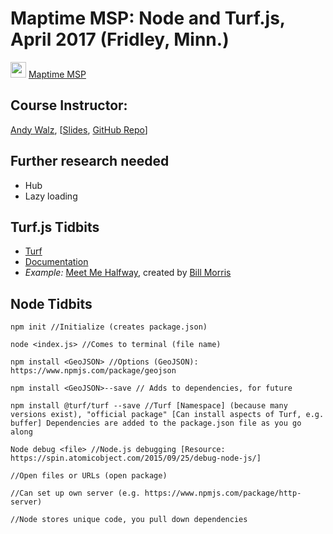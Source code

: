 # Maptime MSP: Node and Turf.js, April 2017 (Fridley, Minn.)  

<img src="https://cloud.githubusercontent.com/assets/5023024/25068450/db87f3f6-2229-11e7-9667-bffa13aeee4a.png" width="25" alt=""> [Maptime MSP](http://maptime.io/msp)  

## Course Instructor:  
[Andy Walz](https://twitter.com/andywalz), [[Slides](https://docs.google.com/presentation/d/1ilsZ9CcQQK25GGkOildPBvTcTdX_EPQ4v1YybsOEMtw), [GitHub Repo](https://github.com/andywalz/turf-gislis)]  

## Further research needed
* Hub  
* Lazy loading  

## Turf.js Tidbits  
* [Turf](http://turfjs.org)  
* [Documentation](http://turfjs.org/docs)  
* *Example:* [Meet Me Halfway](https://wboykinm.github.io/midpoint), created by [Bill Morris](https://twitter.com/vtcraghead)  

## Node Tidbits  

```
npm init //Initialize (creates package.json)

node <index.js> //Comes to terminal (file name)

npm install <GeoJSON> //Options (GeoJSON): https://www.npmjs.com/package/geojson

npm install <GeoJSON>--save // Adds to dependencies, for future

npm install @turf/turf --save //Turf [Namespace] (because many versions exist), "official package" [Can install aspects of Turf, e.g. buffer] Dependencies are added to the package.json file as you go along

Node debug <file> //Node.js debugging [Resource: https://spin.atomicobject.com/2015/09/25/debug-node-js/]

//Open files or URLs (open package)

//Can set up own server (e.g. https://www.npmjs.com/package/http-server)

//Node stores unique code, you pull down dependencies

```
